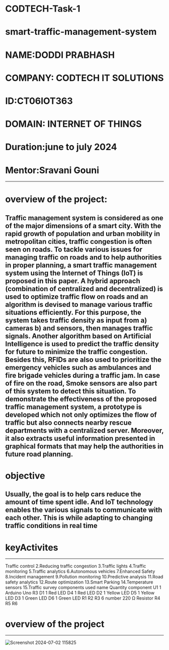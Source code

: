 # CODTECH-Task-1
# smart-traffic-management-system
# NAME:DODDI PRABHASH
# COMPANY: CODTECH IT SOLUTIONS
# ID:CT06IOT363
# DOMAIN: INTERNET OF THINGS
# Duration:june to july 2024
# Mentor:Sravani Gouni
----------------------------------------------------------------------------
# overview of the project:
Traffic management system is considered as one of the major dimensions of a smart city. With the rapid growth of population and urban mobility in metropolitan cities, traffic congestion is often seen on roads. To tackle various issues for managing traffic on roads and to help authorities in proper planning, a smart traffic management system using the Internet of Things (IoT) is proposed in this paper. A hybrid approach (combination of centralized and decentralized) is used to optimize traffic flow on roads and an algorithm is devised to manage various traffic situations efficiently. For this purpose, the system takes traffic density as input from a) cameras b) and sensors, then manages traffic signals. Another algorithm based on Artificial Intelligence is used to predict the traffic density for future to minimize the traffic congestion. Besides this, RFIDs are also used to prioritize the emergency vehicles such as ambulances and fire brigade vehicles during a traffic jam. In case of fire on the road, Smoke sensors are also part of this system to detect this situation. To demonstrate the effectiveness of the proposed traffic management system, a prototype is developed which not only optimizes the flow of traffic but also connects nearby rescue departments with a centralized server. Moreover, it also extracts useful information presented in graphical formats that may help the authorities in future road planning.
------------------------------------------------------------------------------
# objective
Usually, the goal is to help cars reduce the amount of time spent idle. And IoT technology enables the various signals to communicate with each other. This is while adapting to changing traffic conditions in real time
-----------------------------------------------------------------------------
# keyActivites
-------------------------------------------------------------------------
Traffic control 2.Reducing traffic congestion 3.Traffic lights 4.Traffic monitoring 5.Traffic analytics 6.Autonomous vehicles 7.Enhanced Safety 8.Incident management 9.Pollution monitoring 10.Predictive analysis 11.Road safety analytics 12.Route optimization 13.Smart Parking 14.Temperature sensors 15.Traffic survey
components used
name Quantity component U1 1 Arduino Uno R3 D1 1 Red LED D4 1 Red LED D2 1 Yellow LED D5 1 Yellow LED D3 1 Green LED D6 1 Green LED R1 R2 R3 6 number 220 Ω Resistor R4 R5 R6

# overview of the project
-------------------------------------------------------------
![Screenshot 2024-07-02 115825](https://github.com/Prabhash222/CODTECH-Task-1/assets/174417375/53aed42d-d61b-4c21-9db4-6a4f86848621)
